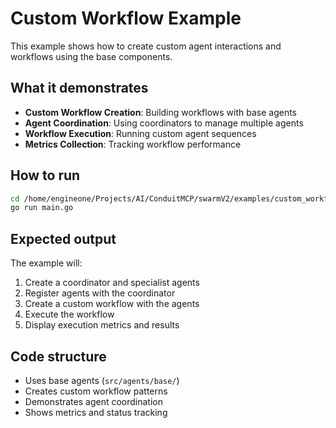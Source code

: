 # Custom Workflow Example

This example shows how to create custom agent interactions and workflows using the base components.

## What it demonstrates

- **Custom Workflow Creation**: Building workflows with base agents
- **Agent Coordination**: Using coordinators to manage multiple agents
- **Workflow Execution**: Running custom agent sequences
- **Metrics Collection**: Tracking workflow performance

## How to run

```bash
cd /home/engineone/Projects/AI/ConduitMCP/swarmV2/examples/custom_workflow
go run main.go
```

## Expected output

The example will:
1. Create a coordinator and specialist agents
2. Register agents with the coordinator
3. Create a custom workflow with the agents
4. Execute the workflow
5. Display execution metrics and results

## Code structure

- Uses base agents (`src/agents/base/`)
- Creates custom workflow patterns
- Demonstrates agent coordination
- Shows metrics and status tracking
